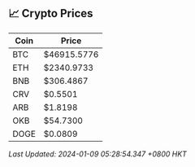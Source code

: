 ## 📈 Crypto Prices

| Coin | Price |
| ---- | ----- |
| BTC | $46915.5776 |
| ETH | $2340.9733 |
| BNB | $306.4867 |
| CRV | $0.5501 |
| ARB | $1.8198 |
| OKB | $54.7300 |
| DOGE | $0.0809 |

_Last Updated: 2024-01-09 05:28:54.347 +0800 HKT_